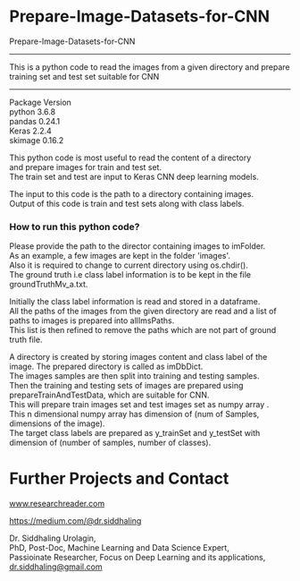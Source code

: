 # Prepare-Image-Datasets-for-CNN
Prepare-Image-Datasets-for-CNN

***********************************************************************************************************************
This is a python code to read the images from a given directory and prepare training set and test set suitable for CNN
***********************************************************************************************************************

Package Version\
python 3.6.8\
pandas 0.24.1\
Keras 2.2.4\
skimage 0.16.2

This python code is most useful to read the content of a directory\
and prepare images for train and test set.\
The train set and test are input to Keras CNN deep learning models.

The input to this code is the path to a directory containing images.\
Output of this code is train and test sets along with class labels.

### How to run this python code?
Please provide the path to the director containing images to imFolder.\
As an example, a few images are kept in the folder 'images'.\
Also it is required to change to current directory using os.chdir().\
The ground truth i.e class label information is to be kept in the file groundTruthMv_a.txt.

Initially the class label information is read and stored in a dataframe.\
All the paths of the images from the given directory are read and a list of paths to images is prepared into allImsPaths.\
This list is then refined to remove the paths which are not part of ground truth file.

A directory is created by storing images content and class label of the image. The prepared directory is called as imDbDict.\
The images samples are then split into training and testing samples.\
Then the training and testing sets of images are prepared using prepareTrainAndTestData, which are suitable for CNN.\
This will prepare train images set and test images set as numpy array .\
This n dimensional numpy array has dimension of (num of Samples, dimensions of the image).\
The target class labels are prepared as y_trainSet and y_testSet with dimension of (number of samples, number of classes).

# Further Projects and Contact
www.researchreader.com

https://medium.com/@dr.siddhaling

Dr. Siddhaling Urolagin,\
PhD, Post-Doc, Machine Learning and Data Science Expert,\
Passioinate Researcher, Focus on Deep Learning and its applications,\
dr.siddhaling@gmail.com
